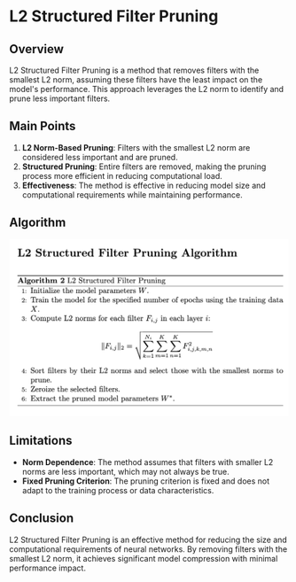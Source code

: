 # L2 Structured Filter Pruning

## Overview

L2 Structured Filter Pruning is a method that removes filters with the smallest L2 norm, assuming these filters have the least impact on the model's performance. This approach leverages the L2 norm to identify and prune less important filters.

## Main Points

1. **L2 Norm-Based Pruning**: Filters with the smallest L2 norm are considered less important and are pruned.
2. **Structured Pruning**: Entire filters are removed, making the pruning process more efficient in reducing computational load.
3. **Effectiveness**: The method is effective in reducing model size and computational requirements while maintaining performance.

## Algorithm

![L2 Pruning Algorithm](/../images/L2_algo.png)

## Limitations

- **Norm Dependence**: The method assumes that filters with smaller L2 norms are less important, which may not always be true.
- **Fixed Pruning Criterion**: The pruning criterion is fixed and does not adapt to the training process or data characteristics.

## Conclusion

L2 Structured Filter Pruning is an effective method for reducing the size and computational requirements of neural networks. By removing filters with the smallest L2 norm, it achieves significant model compression with minimal performance impact.
